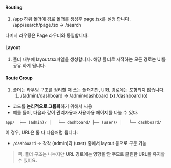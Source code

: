 
#### Routing
1. /app 하위 폴더에 경로 폴더를 생성후 page.tsx를 설정 합니다.  /app/search/page.tsx -> /search

나머지 라우팅은 Page 라우터와 동일합니다.

#### Layout
1. 폴더 내부에 layout.tsx파일을 생성합니다. 해당 폴더로 시작하는 모든 경로는 UI를 공유 하게 됩니다.

#### Route Group
1. 폴더는 라우팅 구조를 정리할 때 쓰는 폴더지만, URL 경로에는 포함되지 않습니다.
	1. /(admin)/dashboard -> /admin/dashboard (x) /dashboard (o)
- 코드를 **논리적으로 그룹화**하기 위해서 사용
- 예를 들어, 다음과 같이 관리자용과 사용자용 페이지를 나눌 수 있다.
    
`app/ 
├── (admin)/ │   └── dashboard/ ├── (user)/ │   └── dashboard/`

이 경우, URL은 둘 다 다음처럼 됩니다:

- `/dashboard` → 각각 (admin)과 (user) 중에서 layout 등으로 구분 가능
    

> 즉, 폴더 구조는 나누지만 **URL 경로에는 영향을 안 주므로 클린한 URL을 유지**할 수 있어요.